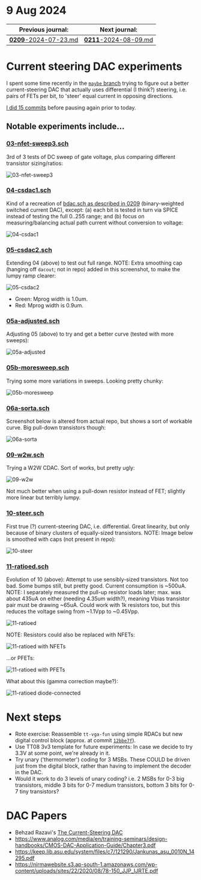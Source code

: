 # 9 Aug 2024

| Previous journal: | Next journal: |
|-|-|
| [**0209**-2024-07-23.md](./0209-2024-07-23.md) | [**0211**-2024-08-09.md](./0211-2024-08-09.md) |

# Current steering DAC experiments

I spent some time recently in the [`maybe` branch](https://github.com/algofoogle/tt-vga-fun/tree/maybe) trying to figure out a better current-steering DAC that actually uses differential (I think?) steering, i.e. pairs of FETs per bit, to 'steer' equal current in opposing directions.

[I did 15 commits](https://github.com/algofoogle/tt-vga-fun/compare/5585b7b...5e626a2b74ba02a781096ecff4136280b4635ad8) before pausing again prior to today.

## Notable experiments include...

### [03-nfet-sweep3.sch](https://github.com/algofoogle/tt-vga-fun/blob/maybe/xschem/03-nfet-sweep3.sch)

3rd of 3 tests of DC sweep of gate voltage, plus comparing different transistor sizing/ratios:

![03-nfet-sweep3](i/0210-03-nfet-sweep3.png)

### [04-csdac1.sch](https://github.com/algofoogle/tt-vga-fun/blob/maybe/xschem/04-csdac1.sch)

Kind of a recreation of [bdac.sch as described in 0209](./0209-2024-07-23.md#bdacsch) (binary-weighted switched current DAC), except: (a) each bit is tested in turn via SPICE instead of testing the full 0..255 range; and (b) focus on measuring/balancing actual path current without conversion to voltage:

![04-csdac1](i/0210-04-csdac1.png)


### [05-csdac2.sch](https://github.com/algofoogle/tt-vga-fun/blob/maybe/xschem/05-csdac2.sch)

Extending 04 (above) to test out full range. NOTE: Extra smoothing cap (hanging off `dacout`; not in repo) added in this screenshot, to make the lumpy ramp clearer:

![05-csdac2](i/0210-05-csdac2.png)

* Green: Mprog width is 1.0um.
* Red: Mprog width is 0.9um.


### [05a-adjusted.sch](https://github.com/algofoogle/tt-vga-fun/blob/maybe/xschem/05a-adjusted.sch)

Adjusting 05 (above) to try and get a better curve (tested with more sweeps):

![05a-adjusted](i/0210-05a-adjusted.png)


### [05b-moresweep.sch](https://github.com/algofoogle/tt-vga-fun/blob/maybe/xschem/05b-moresweep.sch)

Trying some more variations in sweeps. Looking pretty chunky:

![05b-moresweep](i/0210-05b-moresweep.png)


### [06a-sorta.sch](https://github.com/algofoogle/tt-vga-fun/blob/maybe/xschem/06a-sorta.sch)

Screenshot below is altered from actual repo, but shows a sort of workable curve. Big pull-down transistors though:

![06a-sorta](i/0210-06a-sorta.png)


### [09-w2w.sch](https://github.com/algofoogle/tt-vga-fun/blob/maybe/xschem/09-w2w.sch)

Trying a W2W CDAC. Sort of works, but pretty ugly:

![09-w2w](i/0210-09-w2w.png)

Not much better when using a pull-down resistor instead of FET; slightly more linear but terribly lumpy.

### [10-steer.sch](https://github.com/algofoogle/tt-vga-fun/blob/maybe/xschem/10-steer.sch)

First true (?) current-steering DAC, i.e. differential. Great linearity, but only because of binary clusters of equally-sized transistors. NOTE: Image below is smoothed with caps (not present in repo):

![10-steer](i/0210-10-steer.png)


### [11-ratioed.sch](https://github.com/algofoogle/tt-vga-fun/blob/maybe/xschem/11-ratioed.sch)

Evolution of 10 (above): Attempt to use sensibly-sized transistors. Not too bad. Some bumps still, but pretty good. Current consumption is ~500uA. NOTE: I separately measured the pull-up resistor loads later; max. was about 435uA on either (needing 4.35um width?), meaning Vbias transistor pair must be drawing ~65uA. Could work with 1k resistors too, but this reduces the voltage swing from ~1.1Vpp to ~0.45Vpp.

![11-ratioed](i/0210-11-ratioed.png)

NOTE: Resistors could also be replaced with NFETs:

![11-ratioed with NFETs](i/0210-11-nfets.png)

...or PFETs:

![11-ratioed with PFETs](i/0210-11-pfets.png)

What about this (gamma correction maybe?):

![11-ratioed diode-connected](i/0210-11-diode.png)

# Next steps

*   Rote exercise: Reassemble `tt-vga-fun` using simple RDACs but new digital control block (approx. at commit [`12bbe7f`](https://github.com/algofoogle/tt-vga-fun/commit/12bbe7fc066ac0bb418f734f622e503c4a6524d3)).
*   Use TT08 3v3 template for future experiments: In case we decide to try 3.3V at some point, we're already in it.
*   Try unary ('thermometer') coding for 3 MSBs. These COULD be driven just from the digital block, rather than having to implement the decoder in the DAC.
*   Would it work to do 3 levels of unary coding? i.e. 2 MSBs for 0-3 big transistors, middle 3 bits for 0-7 medium transistors, bottom 3 bits for 0-7 tiny transistors?

# DAC Papers

*   Behzad Razavi's [The Current-Steering DAC](https://www.seas.ucla.edu/brweb/papers/Journals/BRWinter18DAC.pdf)
*   https://www.analog.com/media/en/training-seminars/design-handbooks/CMOS-DAC-Application-Guide/Chapter3.pdf
*   https://keep.lib.asu.edu/system/files/c7/121290/Jankunas_asu_0010N_14295.pdf
*   https://nirmawebsite.s3.ap-south-1.amazonaws.com/wp-content/uploads/sites/22/2020/08/78-150_JJP_IJRTE.pdf
